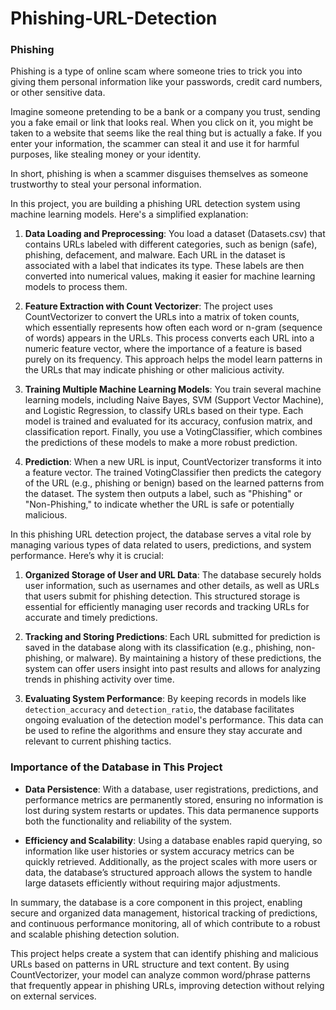 # Phishing-URL-Detection
### Phishing ###
Phishing is a type of online scam where someone tries to trick you into giving them personal information like your passwords, credit card numbers, or other sensitive data. 

Imagine someone pretending to be a bank or a company you trust, sending you a fake email or link that looks real. When you click on it, you might be taken to a website that seems like the real thing but is actually a fake. If you enter your information, the scammer can steal it and use it for harmful purposes, like stealing money or your identity. 

In short, phishing is when a scammer disguises themselves as someone trustworthy to steal your personal information.

In this project, you are building a phishing URL detection system using machine learning models. Here's a simplified explanation:

1. **Data Loading and Preprocessing**:
You load a dataset (Datasets.csv) that contains URLs labeled with different categories, such as benign (safe), phishing, defacement, and malware.
Each URL in the dataset is associated with a label that indicates its type. These labels are then converted into numerical values, making it easier for machine learning models to process them.

2. **Feature Extraction with Count Vectorizer**:
The project uses CountVectorizer to convert the URLs into a matrix of token counts, which essentially represents how often each word or n-gram (sequence of words) appears in the URLs.
This process converts each URL into a numeric feature vector, where the importance of a feature is based purely on its frequency. This approach helps the model learn patterns in the URLs that may indicate phishing or other malicious activity.

3. **Training Multiple Machine Learning Models**:
You train several machine learning models, including Naive Bayes, SVM (Support Vector Machine), and Logistic Regression, to classify URLs based on their type.
Each model is trained and evaluated for its accuracy, confusion matrix, and classification report.
Finally, you use a VotingClassifier, which combines the predictions of these models to make a more robust prediction.

4. **Prediction**:
When a new URL is input, CountVectorizer transforms it into a feature vector.
The trained VotingClassifier then predicts the category of the URL (e.g., phishing or benign) based on the learned patterns from the dataset.
The system then outputs a label, such as "Phishing" or "Non-Phishing," to indicate whether the URL is safe or potentially malicious.

In this phishing URL detection project, the database serves a vital role by managing various types of data related to users, predictions, and system performance. Here’s why it is crucial:

1. **Organized Storage of User and URL Data**: The database securely holds user information, such as usernames and other details, as well as URLs that users submit for phishing detection. This structured storage is essential for efficiently managing user records and tracking URLs for accurate and timely predictions.

2. **Tracking and Storing Predictions**: Each URL submitted for prediction is saved in the database along with its classification (e.g., phishing, non-phishing, or malware). By maintaining a history of these predictions, the system can offer users insight into past results and allows for analyzing trends in phishing activity over time.

3. **Evaluating System Performance**: By keeping records in models like `detection_accuracy` and `detection_ratio`, the database facilitates ongoing evaluation of the detection model's performance. This data can be used to refine the algorithms and ensure they stay accurate and relevant to current phishing tactics.

### Importance of the Database in This Project

- **Data Persistence**: With a database, user registrations, predictions, and performance metrics are permanently stored, ensuring no information is lost during system restarts or updates. This data permanence supports both the functionality and reliability of the system.

- **Efficiency and Scalability**: Using a database enables rapid querying, so information like user histories or system accuracy metrics can be quickly retrieved. Additionally, as the project scales with more users or data, the database’s structured approach allows the system to handle large datasets efficiently without requiring major adjustments.

In summary, the database is a core component in this project, enabling secure and organized data management, historical tracking of predictions, and continuous performance monitoring, all of which contribute to a robust and scalable phishing detection solution.

This project helps create a system that can identify phishing and malicious URLs based on patterns in URL structure and text content. By using CountVectorizer, your model can analyze common word/phrase patterns that frequently appear in phishing URLs, improving detection without relying on external services.
